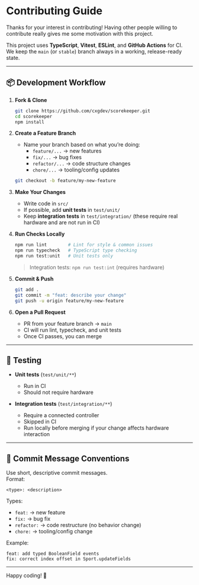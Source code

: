 # Contributing Guide

Thanks for your interest in contributing! Having other people willing to contribute really gives me some motivation with this project.

This project uses **TypeScript**, **Vitest**, **ESLint**, and **GitHub Actions** for CI.  
We keep the `main` (or `stable`) branch always in a working, release-ready state.

---

## 📦 Development Workflow

1. **Fork & Clone**
   ```bash
   git clone https://github.com/cxgdev/scorekeeper.git
   cd scorekeeper
   npm install
   ```

2. **Create a Feature Branch**
   - Name your branch based on what you’re doing:
     - `feature/...` → new features
     - `fix/...` → bug fixes
     - `refactor/...` → code structure changes
     - `chore/...` → tooling/config updates
   ```bash
   git checkout -b feature/my-new-feature
   ```

3. **Make Your Changes**
   - Write code in `src/`
   - If possible, add **unit tests** in `test/unit/`
   - Keep **integration tests** in `test/integration/` (these require real hardware and are not run in CI)

4. **Run Checks Locally**
   ```bash
   npm run lint        # Lint for style & common issues
   npm run typecheck   # TypeScript type checking
   npm run test:unit   # Unit tests only
   ```
   > Integration tests: `npm run test:int` (requires hardware)

5. **Commit & Push**
   ```bash
   git add .
   git commit -m "feat: describe your change"
   git push -u origin feature/my-new-feature
   ```

6. **Open a Pull Request**
   - PR from your feature branch → `main`
   - CI will run lint, typecheck, and unit tests
   - Once CI passes, you can merge

---

## 🧪 Testing

- **Unit tests** (`test/unit/**`)  
  - Run in CI  
  - Should not require hardware

- **Integration tests** (`test/integration/**`)  
  - Require a connected controller  
  - Skipped in CI  
  - Run locally before merging if your change affects hardware interaction

---

## 📝 Commit Message Conventions

Use short, descriptive commit messages.  
Format:
```
<type>: <description>
```
Types:
- `feat:` → new feature
- `fix:` → bug fix
- `refactor:` → code restructure (no behavior change)
- `chore:` → tooling/config change

Example:
```
feat: add typed BooleanField events
fix: correct index offset in Sport.updateFields
```

---

Happy coding! 🎯
